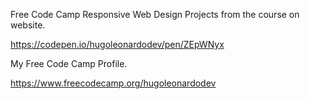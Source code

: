 Free Code Camp Responsive Web Design Projects from the course on website.

https://codepen.io/hugoleonardodev/pen/ZEpWNyx

My Free Code Camp Profile.

https://www.freecodecamp.org/hugoleonardodev
